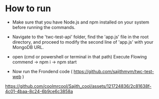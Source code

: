 ﻿# How to run

* Make sure that you have Node.js and npm installed on your system before running the commands.

* Navigate to the 'twc-test-api' folder, find the 'app.js' file in the root directory, and proceed to modify the second line of 'app.js' with your MongoDB URL.

* open (cmd or powershell or terminal in that path)
	Execute Flowing commend
		-> npm i
		-> npm start

* Now run the Frondend code
    ( https://github.com/sajithmym/twc-test-web )
  
https://github.com/coolmrcool/Sajith_cool/assets/121724836/2c81638f-4c01-4baa-8c24-6b9ce6c3858a

